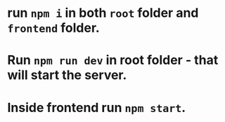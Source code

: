 # run `npm i` in both `root` folder and `frontend` folder.

# Run `npm run dev` in root folder - that will start the server.

# Inside frontend run `npm start`.